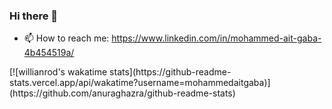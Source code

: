 ### Hi there 👋

- 📫 How to reach me: https://www.linkedin.com/in/mohammed-ait-gaba-4b454519a/

<p >
[![willianrod's wakatime stats](https://github-readme-stats.vercel.app/api/wakatime?username=mohammedaitgaba)](https://github.com/anuraghazra/github-readme-stats)
<!--

<!--
**mohammedaitgaba/mohammedaitgaba** is a ✨ _special_ ✨ repository because its `README.md` (this file) appears on your GitHub profile.

Here are some ideas to get you started:

- 🔭 I’m currently working on ...
- 🌱 I’m currently learning ...
- 👯 I’m looking to collaborate on ...
- 🤔 I’m looking for help with ...
- 💬 Ask me about ...

- 😄 Pronouns: ...
- ⚡ Fun fact: ...
-->
